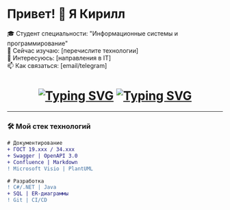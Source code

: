 # Привет! 👋 Я Кирилл
🎓 Студент специальности: "Информационные системы и программирование"  
🌱 Сейчас изучаю: [перечислите технологии]  
🔭 Интересуюсь: [направления в IT]  
📫 Как связаться: [email/telegram]  


<h1 align="center">
  <a href="https://git.io/typing-svg"><img src="https://readme-typing-svg.demolab.com?font=Fira+Code&pause=1000&width=435&lines=%D0%9F%D1%80%D0%B8%D0%B2%D0%B5%D1%82%2C+%D1%8F+%D0%9A%D0%B8%D1%80%D0%B8%D0%BB%D0%BB;%D0%98%D0%BD%D0%B6%D0%B5%D0%BD%D0%B5%D1%80-%D0%B4%D0%BE%D0%BA%D1%83%D0%BC%D0%B5%D0%BD%D1%82%D0%B0%D0%BB%D0%B8%D1%81%D1%82+%C3%97+%D0%A0%D0%B0%D0%B7%D1%80%D0%B0%D0%B1%D0%BE%D1%82%D1%87%D0%B8%D0%BA" alt="Typing SVG" /></a>
  <a href="https://git.io/typing-svg"><img src="https://readme-typing-svg.demolab.com?font=Fira+Code&pause=1000&width=435&lines=%D0%9F%D1%80%D0%B8%D0%B2%D0%B5%D1%82%2C+%D1%8F+%D0%9A%D0%B8%D1%80%D0%B8%D0%BB%D0%BB;%D0%98%D0%BD%D0%B6%D0%B5%D0%BD%D0%B5%D1%80-%D0%B4%D0%BE%D0%BA%D1%83%D0%BC%D0%B5%D0%BD%D1%82%D0%B0%D0%BB%D0%B8%D1%81%D1%82+%C3%97+%D0%A0%D0%B0%D0%B7%D1%80%D0%B0%D0%B1%D0%BE%D1%82%D1%87%D0%B8%D0%BA" alt="Typing SVG" /></a>
</h1>

---

### 🛠 **Мой стек технологий**
```diff
# Документирование
+ ГОСТ 19.ххх / 34.ххх
+ Swagger | OpenAPI 3.0
+ Confluence | Markdown
! Microsoft Visio | PlantUML

# Разработка
! C#/.NET | Java
+ SQL | ER-диаграммы
! Git | CI/CD
